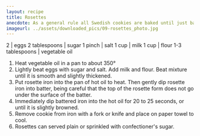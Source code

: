 ```yaml
---
layout: recipe
title: Rosettes
anecdote: As a general rule all Swedish cookies are baked until just barely browned.
imageurl: ../assets/downloaded_pics/09-rosettes_photo.jpg
---
```

<!-- Ingredients -->

2 | eggs
2 tablespoons | sugar
1 pinch | salt
1 cup | milk
1 cup | flour
1-3 tablespoons | vegetable oil

<!-- split -->
<!-- Steps -->
1. Heat vegetable oil in a pan to about 350°
2. Lightly beat eggs with sugar and salt. Add milk and flour. Beat mixture until it is smooth and slightly thickened.
3. Put rosette iron into the pan of hot oil to heat. Then gently dip rosette iron into batter, being careful that the top of the rosette form does not go under the surface of the batter.
4. Immediately dip battered iron into the hot oil for 20 to 25 seconds, or until it is slightly browned.
5. Remove cookie from iron with a fork or knife and place on paper towel to cool.
6. Rosettes can served plain or sprinkled with confectioner's sugar.
